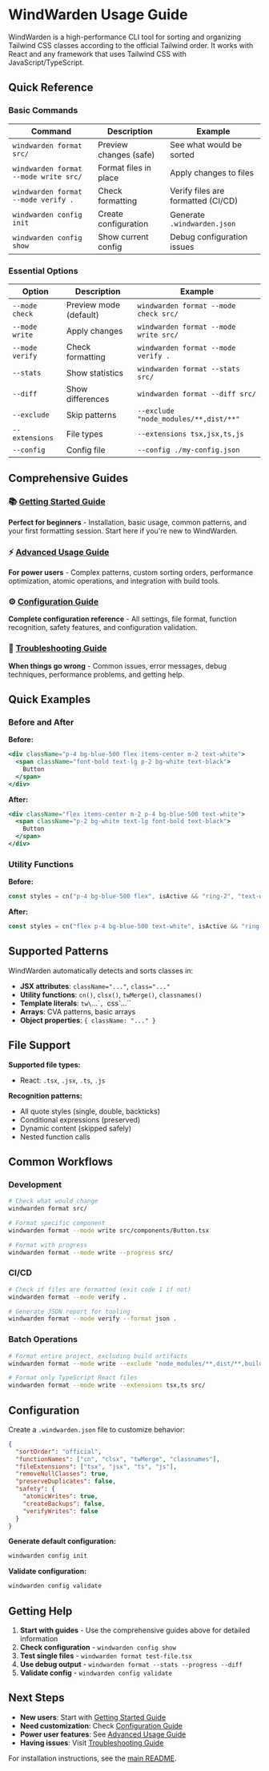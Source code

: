 # WindWarden Usage Guide

WindWarden is a high-performance CLI tool for sorting and organizing Tailwind CSS classes according to the official Tailwind order. It works with React and any framework that uses Tailwind CSS with JavaScript/TypeScript.

## Quick Reference

### Basic Commands

| Command | Description | Example |
|---------|-------------|---------|
| `windwarden format src/` | Preview changes (safe) | See what would be sorted |
| `windwarden format --mode write src/` | Format files in place | Apply changes to files |
| `windwarden format --mode verify .` | Check formatting | Verify files are formatted (CI/CD) |
| `windwarden config init` | Create configuration | Generate `.windwarden.json` |
| `windwarden config show` | Show current config | Debug configuration issues |

### Essential Options

| Option | Description | Example |
|--------|-------------|---------|
| `--mode check` | Preview mode (default) | `windwarden format --mode check src/` |
| `--mode write` | Apply changes | `windwarden format --mode write src/` |
| `--mode verify` | Check formatting | `windwarden format --mode verify .` |
| `--stats` | Show statistics | `windwarden format --stats src/` |
| `--diff` | Show differences | `windwarden format --diff src/` |
| `--exclude` | Skip patterns | `--exclude "node_modules/**,dist/**"` |
| `--extensions` | File types | `--extensions tsx,jsx,ts,js` |
| `--config` | Config file | `--config ./my-config.json` |

## Comprehensive Guides

### 📚 [Getting Started Guide](./guides/getting-started.md)
**Perfect for beginners** - Installation, basic usage, common patterns, and your first formatting session. Start here if you're new to WindWarden.

### ⚡ [Advanced Usage Guide](./guides/advanced-usage.md) 
**For power users** - Complex patterns, custom sorting orders, performance optimization, atomic operations, and integration with build tools.

### ⚙️ [Configuration Guide](./guides/configuration.md)
**Complete configuration reference** - All settings, file format, function recognition, safety features, and configuration validation.

### 🔧 [Troubleshooting Guide](./guides/troubleshooting.md)
**When things go wrong** - Common issues, error messages, debug techniques, performance problems, and getting help.

## Quick Examples

### Before and After

**Before:**
```jsx
<div className="p-4 bg-blue-500 flex items-center m-2 text-white">
  <span className="font-bold text-lg p-2 bg-white text-black">
    Button
  </span>
</div>
```

**After:**
```jsx
<div className="flex items-center m-2 p-4 bg-blue-500 text-white">
  <span className="p-2 bg-white text-lg font-bold text-black">
    Button
  </span>
</div>
```

### Utility Functions

**Before:**
```javascript
const styles = cn("p-4 bg-blue-500 flex", isActive && "ring-2", "text-white")
```

**After:**
```javascript
const styles = cn("flex p-4 bg-blue-500 text-white", isActive && "ring-2")
```

## Supported Patterns

WindWarden automatically detects and sorts classes in:

- **JSX attributes**: `className="..."`, `class="..."`
- **Utility functions**: `cn()`, `clsx()`, `twMerge()`, `classnames()`
- **Template literals**: `tw\`...\``, `css\`...\``
- **Arrays**: CVA patterns, basic arrays
- **Object properties**: `{ className: "..." }`

## File Support

**Supported file types:**
- React: `.tsx`, `.jsx`, `.ts`, `.js`

**Recognition patterns:**
- All quote styles (single, double, backticks)
- Conditional expressions (preserved)
- Dynamic content (skipped safely)
- Nested function calls

## Common Workflows

### Development
```bash
# Check what would change
windwarden format src/

# Format specific component
windwarden format --mode write src/components/Button.tsx

# Format with progress
windwarden format --mode write --progress src/
```

### CI/CD
```bash
# Check if files are formatted (exit code 1 if not)
windwarden format --mode verify .

# Generate JSON report for tooling
windwarden format --mode verify --format json .
```

### Batch Operations
```bash
# Format entire project, excluding build artifacts
windwarden format --mode write --exclude "node_modules/**,dist/**,build/**" .

# Format only TypeScript React files
windwarden format --mode write --extensions tsx,ts src/
```

## Configuration

Create a `.windwarden.json` file to customize behavior:

```json
{
  "sortOrder": "official",
  "functionNames": ["cn", "clsx", "twMerge", "classnames"],
  "fileExtensions": ["tsx", "jsx", "ts", "js"],
  "removeNullClasses": true,
  "preserveDuplicates": false,
  "safety": {
    "atomicWrites": true,
    "createBackups": false,
    "verifyWrites": false
  }
}
```

**Generate default configuration:**
```bash
windwarden config init
```

**Validate configuration:**
```bash
windwarden config validate
```

## Getting Help

1. **Start with guides** - Use the comprehensive guides above for detailed information
2. **Check configuration** - `windwarden config show`
3. **Test single files** - `windwarden format test-file.tsx`
4. **Use debug output** - `windwarden format --stats --progress --diff`
5. **Validate config** - `windwarden config validate`

## Next Steps

- **New users**: Start with [Getting Started Guide](./guides/getting-started.md)
- **Need customization**: Check [Configuration Guide](./guides/configuration.md)  
- **Power user features**: See [Advanced Usage Guide](./guides/advanced-usage.md)
- **Having issues**: Visit [Troubleshooting Guide](./guides/troubleshooting.md)

For installation instructions, see the [main README](../README.md#installation).